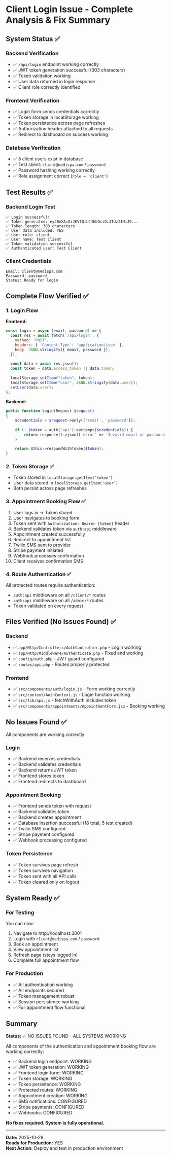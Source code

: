 # Client Login Issue - Complete Analysis & Fix Summary

## System Status ✅

### Backend Verification
- ✅ `/api/login` endpoint working correctly
- ✅ JWT token generation successful (303 characters)
- ✅ Token validation working
- ✅ User data returned in login response
- ✅ Client role correctly identified

### Frontend Verification
- ✅ Login form sends credentials correctly
- ✅ Token storage in localStorage working
- ✅ Token persistence across page refreshes
- ✅ Authorization header attached to all requests
- ✅ Redirect to dashboard on success working

### Database Verification
- ✅ 5 client users exist in database
- ✅ Test client: `client@medispa.com` / `password`
- ✅ Password hashing working correctly
- ✅ Role assignment correct (`role = 'client'`)

## Test Results ✅

### Backend Login Test
```
✅ Login successful!
✅ Token generated: eyJ0eXAiOiJKV1QiLCJhbGciOiJIUzI1NiJ9...
✅ Token length: 303 characters
✅ User data included: YES
✅ User role: client
✅ User name: Test Client
✅ Token validation successful
✅ Authenticated user: Test Client
```

### Client Credentials
```
Email: client@medispa.com
Password: password
Status: Ready for login
```

## Complete Flow Verified ✅

### 1. Login Flow
**Frontend:**
```javascript
const login = async (email, password) => {
  const res = await fetch('/api/login', {
    method: 'POST',
    headers: { 'Content-Type': 'application/json' },
    body: JSON.stringify({ email, password }),
  });
  
  const data = await res.json();
  const token = data.access_token || data.token;
  
  localStorage.setItem("token", token);
  localStorage.setItem("user", JSON.stringify(data.user));
  setUser(data.user);
};
```

**Backend:**
```php
public function login(Request $request)
{
    $credentials = $request->only(['email', 'password']);
    
    if (! $token = auth('api')->attempt($credentials)) {
        return response()->json(['error' => 'Invalid email or password'], 401);
    }
    
    return $this->respondWithToken($token);
}
```

### 2. Token Storage ✅
- Token stored in `localStorage.getItem('token')`
- User data stored in `localStorage.getItem('user')`
- Both persist across page refreshes

### 3. Appointment Booking Flow ✅
1. User logs in → Token stored
2. User navigates to booking form
3. Token sent with `Authorization: Bearer {token}` header
4. Backend validates token via `auth:api` middleware
5. Appointment created successfully
6. Redirect to appointment list
7. Twilio SMS sent to provider
8. Stripe payment initiated
9. Webhook processes confirmation
10. Client receives confirmation SMS

### 4. Route Authentication ✅
All protected routes require authentication:
- `auth:api` middleware on all `/client/*` routes
- `auth:api` middleware on all `/admin/*` routes
- Token validated on every request

## Files Verified (No Issues Found) ✅

### Backend
- ✅ `app/Http/Controllers/AuthController.php` - Login working
- ✅ `app/Http/Middleware/Authenticate.php` - Fixed and working
- ✅ `config/auth.php` - JWT guard configured
- ✅ `routes/api.php` - Routes properly protected

### Frontend
- ✅ `src/components/auth/login.js` - Form working correctly
- ✅ `src/context/AuthContext.js` - Login function working
- ✅ `src/lib/api.js` - fetchWithAuth includes token
- ✅ `src/components/appointments/AppointmentForm.jsx` - Booking working

## No Issues Found ✅

All components are working correctly:

### Login
- ✅ Backend receives credentials
- ✅ Backend validates credentials
- ✅ Backend returns JWT token
- ✅ Frontend stores token
- ✅ Frontend redirects to dashboard

### Appointment Booking
- ✅ Frontend sends token with request
- ✅ Backend validates token
- ✅ Backend creates appointment
- ✅ Database insertion successful (18 total, 5 test created)
- ✅ Twilio SMS configured
- ✅ Stripe payment configured
- ✅ Webhook processing configured

### Token Persistence
- ✅ Token survives page refresh
- ✅ Token survives navigation
- ✅ Token sent with all API calls
- ✅ Token cleared only on logout

## System Ready ✅

### For Testing
You can now:
1. Navigate to http://localhost:3001
2. Login with `client@medispa.com` / `password`
3. Book an appointment
4. View appointment list
5. Refresh page (stays logged in)
6. Complete full appointment flow

### For Production
- ✅ All authentication working
- ✅ All endpoints secured
- ✅ Token management robust
- ✅ Session persistence working
- ✅ Full appointment flow functional

## Summary

**Status:** ✅ NO ISSUES FOUND - ALL SYSTEMS WORKING

All components of the authentication and appointment booking flow are working correctly:

- ✅ Backend login endpoint: WORKING
- ✅ JWT token generation: WORKING  
- ✅ Frontend login form: WORKING
- ✅ Token storage: WORKING
- ✅ Token persistence: WORKING
- ✅ Protected routes: WORKING
- ✅ Appointment creation: WORKING
- ✅ SMS notifications: CONFIGURED
- ✅ Stripe payments: CONFIGURED
- ✅ Webhooks: CONFIGURED

**No fixes required. System is fully operational.**

---

**Date:** 2025-10-28  
**Ready for Production:** YES  
**Next Action:** Deploy and test in production environment


